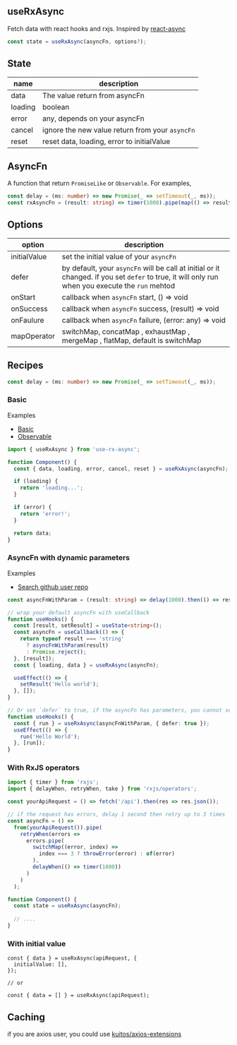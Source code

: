 ## useRxAsync

Fetch data with react hooks and rxjs. Inspired by [react-async](https://github.com/async-library/react-async)

```js
const state = useRxAsync(asyncFn, options?);
```

## State

| name    | description                                     |
| ------- | ----------------------------------------------- |
| data    | The value return from asyncFn                   |
| loading | boolean                                         |
| error   | any, depends on your asyncFn                    |
| cancel  | ignore the new value return from your `asyncFn` |
| reset   | reset data, loading, error to initialValue      |

## AsyncFn

A function that return `PromiseLike` or `Observable`. For examples,

```ts
const delay = (ms: number) => new Promise(_ => setTimeout(_, ms));
const rxAsyncFn = (result: string) => timer(1000).pipe(map(() => result));
```

## Options

| option       | description                                                                                                                                      |
| ------------ | ------------------------------------------------------------------------------------------------------------------------------------------------ |
| initialValue | set the initial value of your `asyncFn`                                                                                                          |
| defer        | by default, your `asyncFn` will be call at initial or it changed. if you set `defer` to true, it will only run when you execute the `run` mehtod |
| onStart      | callback when `asyncFn` start, () => void                                                                                                        |
| onSuccess    | callback when `asyncFn` success, (result) => void                                                                                                |
| onFaulure    | callback when `asyncFn` failure, (error: any) => void                                                                                            |
| mapOperator  | switchMap, concatMap , exhaustMap , mergeMap , flatMap, default is switchMap                                                                     |

## Recipes

```ts
const delay = (ms: number) => new Promise(_ => setTimeout(_, ms));
```

### Basic

Examples

- [Basic](https://stackblitz.com/edit/use-rx-async-basic)
- [Observable](https://stackblitz.com/edit/use-rx-async-observable)

```js
import { useRxAsync } from 'use-rx-async';

function Component() {
  const { data, loading, error, cancel, reset } = useRxAsync(asyncFn);

  if (loading) {
    return 'loading...';
  }

  if (error) {
    return 'error!';
  }

  return data;
}
```

### AsyncFn with dynamic parameters

Examples

- [Search github user repo](https://stackblitz.com/edit/use-rx-async-dynamic)

```ts
const asyncFnWithParam = (result: string) => delay(1000).then(() => result);

// wrap your default asyncFn with useCallback
function useHooks() {
  const [result, setResult] = useState<string>();
  const asyncFn = useCallback(() => {
    return typeof result === 'string'
      ? asyncFnWithParam(result)
      : Promise.reject();
  }, [result]);
  const { loading, data } = useRxAsync(asyncFn);

  useEffect(() => {
    setResult('Hello world');
  }, []);
}

// Or set `defer` to true, if the asyncFn has parameters, you cannot set defer to false / undefined.
function useHooks() {
  const { run } = useRxAsync(asyncFnWithParam, { defer: true });
  useEffect(() => {
    run('Hello World');
  }, [run]);
}
```

### With RxJS operators

```ts
import { timer } from 'rxjs';
import { delayWhen, retryWhen, take } from 'rxjs/operators';

const yourApiRequest = () => fetch('/api').then(res => res.json());

// if the request has errors, delay 1 second then retry up to 3 times
const asyncFn = () =>
  from(yourApiRequest()).pipe(
    retryWhen(errors =>
      errors.pipe(
        switchMap((error, index) =>
          index === 3 ? throwError(error) : of(error)
        ),
        delayWhen(() => timer(1000))
      )
    )
  );

function Component() {
  const state = useRxAsync(asyncFn);
  
  // ....
}
```

### With initial value

```tsx
const { data } = useRxAsync(apiRequest, {
  initialValue: [],
});

// or

const { data = [] } = useRxAsync(apiRequest);
```

## Caching

if you are axios user, you could use [kuitos/axios-extensions](https://github.com/kuitos/axios-extensions)
